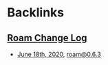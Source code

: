 
# Backlinks
## [Roam Change Log](<Roam Change Log.md>)
- [June 18th, 2020](<June 18th, 2020.md>), [roam@0.6.3](<roam@0.6.3.md>)

